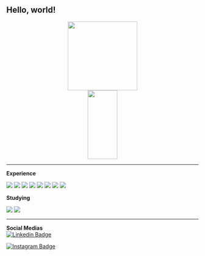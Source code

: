 ## Hello, world! 

<div>
<div align = "center">
  <img height="180em" width="60%" src="https://github-readme-stats.vercel.app/api?username=ldcss&theme=dark&show_icons=true">
  <img height="180em" width="39.5%" src="https://github-readme-stats.vercel.app/api/top-langs/?username=ldcss&layout=compact&theme=dark&langs_count=16&exclude_repo=Dog-classifier">
</div>
  
---
  
**Experience**   
  
<img src="http://img.shields.io/badge/-Git-F1502F?style=flat&logo=git&logoColor=FFFFFF">
<img src="http://img.shields.io/badge/-Github-000000?style=flat&logo=github&logoColor=FFFFFF">
<img src = "https://img.shields.io/badge/-HTML5-E34F26?style=flat&logo=html5&logoColor=white">
<img src = "https://img.shields.io/badge/-CSS3-1572B6?style=flat&logo=css3&logoColor=white">
<img src="https://img.shields.io/badge/-Python-000000?style=flat&logo=python&logoColor=00ff00">
<img src="https://img.shields.io/badge/-JavaScript-fffef9?style=flat&logo=javascript&logoColor=000dbc">
<img src="https://img.shields.io/badge/-C%20&%20C++-659ad2?style=flat&logo=c%2B%2B&logoColor=ffffff">
<img src="https://img.shields.io/badge/-Assembly-6e5345?style=flat&logo=asm&logoColor=#6e5345">
  
**Studying** <br>
  
<img src="https://img.shields.io/badge/-Node.js-000000?style=flat&logo=nodedotjs&logoColor=00c8ff">
<img src="https://img.shields.io/badge/-Selenium-17B169?style=flat&logo=selenium&logoColor=E8E8E8">

---
  
**Social Medias** <br>
[![Linkedin Badge](https://img.shields.io/badge/-Lucas-blue?style=flat&logo=linkedin&logoColor=white&link=https://instagram.com/jlim_slam/)](https://www.linkedin.com/in/lucas-dcs/)

[![Instagram Badge](https://img.shields.io/badge/-@luc4sdnl-purple?style=flat&logo=instagram&logoColor=white&link=https://instagram.com/jlim_slam/)](https://www.instagram.com/luc4sdnl/?hl=pt)
